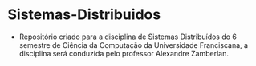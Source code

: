 # Sistemas-Distribuidos
- Repositório criado para a disciplina de Sistemas Distribuídos do 6 semestre de Ciência da Computação da Universidade Franciscana, a disciplina será conduzida pelo professor Alexandre Zamberlan.
